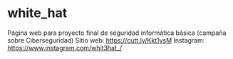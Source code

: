 # white_hat
Página web para proyecto final de seguridad informática básica (campaña sobre Ciberseguridad)
Sitio web: https://cutt.ly/Kkt1ysM
Instagram: https://www.instagram.com/whit3hat_/
